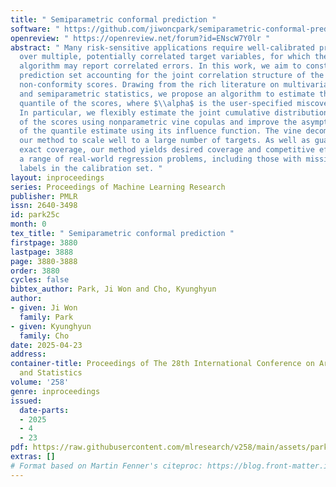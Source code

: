 ```yaml
---
title: " Semiparametric conformal prediction "
software: " https://github.com/jiwoncpark/semiparametric-conformal-prediction "
openreview: " https://openreview.net/forum?id=ENscW7Y0lr "
abstract: " Many risk-sensitive applications require well-calibrated prediction sets
  over multiple, potentially correlated target variables, for which the prediction
  algorithm may report correlated errors. In this work, we aim to construct the conformal
  prediction set accounting for the joint correlation structure of the vector-valued
  non-conformity scores. Drawing from the rich literature on multivariate quantiles
  and semiparametric statistics, we propose an algorithm to estimate the $1-\\alpha$
  quantile of the scores, where $\\alpha$ is the user-specified miscoverage rate.
  In particular, we flexibly estimate the joint cumulative distribution function (CDF)
  of the scores using nonparametric vine copulas and improve the asymptotic efficiency
  of the quantile estimate using its influence function. The vine decomposition allows
  our method to scale well to a large number of targets. As well as guaranteeing asymptotically
  exact coverage, our method yields desired coverage and competitive efficiency on
  a range of real-world regression problems, including those with missing-at-random
  labels in the calibration set. "
layout: inproceedings
series: Proceedings of Machine Learning Research
publisher: PMLR
issn: 2640-3498
id: park25c
month: 0
tex_title: " Semiparametric conformal prediction "
firstpage: 3880
lastpage: 3888
page: 3880-3888
order: 3880
cycles: false
bibtex_author: Park, Ji Won and Cho, Kyunghyun
author:
- given: Ji Won
  family: Park
- given: Kyunghyun
  family: Cho
date: 2025-04-23
address:
container-title: Proceedings of The 28th International Conference on Artificial Intelligence
  and Statistics
volume: '258'
genre: inproceedings
issued:
  date-parts:
  - 2025
  - 4
  - 23
pdf: https://raw.githubusercontent.com/mlresearch/v258/main/assets/park25c/park25c.pdf
extras: []
# Format based on Martin Fenner's citeproc: https://blog.front-matter.io/posts/citeproc-yaml-for-bibliographies/
---
```

